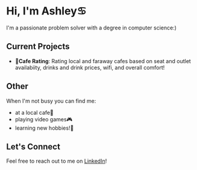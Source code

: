 # Hi, I'm Ashley♋

I'm a passionate problem solver with a degree in computer science:)

## Current Projects
- **🍵Cafe Rating**: Rating local and faraway cafes based on seat and outlet availabiity, drinks and drink prices, wifi, and overall comfort!
  
## Other
When I'm not busy you can find me:
- at a local cafe🧋
- playing video games🎮
- learning new hobbies!🧶

## Let's Connect
Feel free to reach out to me on [LinkedIn](https://www.linkedin.com/in/ashleykuewa/)! 
<!--
**ashleykuewa/ashleykuewa** is a ✨ _special_ ✨ repository because its `README.md` (this file) appears on your GitHub profile.

Here are some ideas to get you started:

- 🔭 I’m currently working on ...
- 🌱 I’m currently learning ...
- 👯 I’m looking to collaborate on ...
- 🤔 I’m looking for help with ...
- 💬 Ask me about ...
- 📫 How to reach me: ...
- 😄 Pronouns: ...
- ⚡ Fun fact: ...
-->
